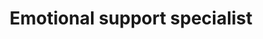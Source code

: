 ---
publish: true
name: HDMI Cable
title: Emotional support specialist
picture: hdmi_cable_2025.jpg
google-scholar: 
CV:
linkedin: 
twitter:
email: 
---